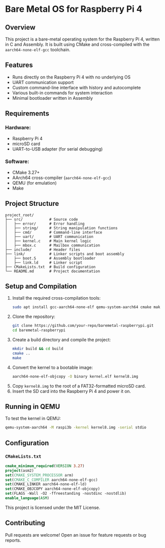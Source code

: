 # Bare Metal OS for Raspberry Pi 4

## Overview
This project is a bare-metal operating system for the Raspberry Pi 4, written in C and Assembly. It is built using CMake and cross-compiled with the `aarch64-none-elf-gcc` toolchain.

## Features
- Runs directly on the Raspberry Pi 4 with no underlying OS
- UART communication support
- Custom command-line interface with history and autocomplete
- Various built-in commands for system interaction
- Minimal bootloader written in Assembly

## Requirements
### Hardware:
- Raspberry Pi 4
- microSD card
- UART-to-USB adapter (for serial debugging)

### Software:
- CMake 3.27+
- AArch64 cross-compiler (`aarch64-none-elf-gcc`)
- QEMU (for emulation)
- Make

## Project Structure
```
project_root/
├── src/            # Source code
│   ├── error/      # Error handling
│   ├── string/     # String manipulation functions
│   ├── cmd/        # Command-line interface
│   ├── uart/       # UART communication
│   ├── kernel.c    # Main kernel logic
│   ├── mbox.c      # Mailbox communication
├── include/        # Header files
├── link/           # Linker scripts and boot assembly
│   ├── boot.S      # Assembly bootloader
│   ├── link.ld     # Linker script
├── CMakeLists.txt  # Build configuration
└── README.md       # Project documentation
```

## Setup and Compilation
1. Install the required cross-compilation tools:
   ```sh
   sudo apt install gcc-aarch64-none-elf qemu-system-aarch64 cmake make
   ```
2. Clone the repository:
   ```sh
   git clone https://github.com/your-repo/baremetal-raspberrypi.git
   cd baremetal-raspberrypi
   ```
3. Create a build directory and compile the project:
   ```sh
   mkdir build && cd build
   cmake ..
   make
   ```
4. Convert the kernel to a bootable image:
   ```sh
   aarch64-none-elf-objcopy -O binary kernel.elf kernel8.img
   ```
5. Copy `kernel8.img` to the root of a FAT32-formatted microSD card.
6. Insert the SD card into the Raspberry Pi 4 and power it on.

## Running in QEMU
To test the kernel in QEMU:
```sh
qemu-system-aarch64 -M raspi3b -kernel kernel8.img -serial stdio
```

## Configuration
### `CMakeLists.txt`
```cmake
cmake_minimum_required(VERSION 3.27)
project(asm2)
set(CMAKE_SYSTEM_PROCESSOR arm)
set(CMAKE_C_COMPILER aarch64-none-elf-gcc)
set(CMAKE_LINKER aarch64-none-elf-ld)
set(CMAKE_OBJCOPY aarch64-none-elf-objcopy)
set(FLAGS -Wall -O2 -ffreestanding -nostdinc -nostdlib)
enable_language(ASM)
```
This project is licensed under the MIT License.

## Contributing
Pull requests are welcome! Open an issue for feature requests or bug reports.
